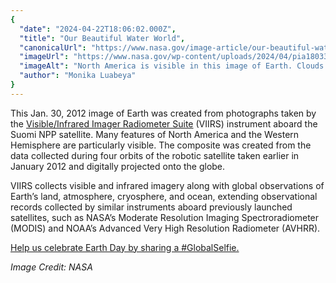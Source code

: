 ```yaml
---
{
  "date": "2024-04-22T18:06:02.000Z",
  "title": "Our Beautiful Water World",
  "canonicalUrl": "https://www.nasa.gov/image-article/our-beautiful-water-world/",
  "imageUrl": "https://www.nasa.gov/wp-content/uploads/2024/04/pia18033-medium.jpg",
  "imageAlt": "North America is visible in this image of Earth. Clouds swirl all over the globe, and much of Earth's water is visible.",
  "author": "Monika Luabeya"
}
---
```


This Jan. 30, 2012 image of Earth was created from photographs taken by the [Visible/Infrared Imager Radiometer Suite](https://www.earthdata.nasa.gov/sensors/viirs) (VIIRS) instrument aboard the Suomi NPP satellite. Many features of North America and the Western Hemisphere are particularly visible. The composite was created from the data collected during four orbits of the robotic satellite taken earlier in January 2012 and digitally projected onto the globe.

VIIRS collects visible and infrared imagery along with global observations of Earth’s land, atmosphere, cryosphere, and ocean, extending observational records collected by similar instruments aboard previously launched satellites, such as NASA’s Moderate Resolution Imaging Spectroradiometer (MODIS) and NOAA’s Advanced Very High Resolution Radiometer (AVHRR).

[Help us celebrate Earth Day by sharing a #GlobalSelfie.](https://www.nasa.gov/general/join-nasa-in-celebrating-earth-day-2024-by-sharing-a-globalselfie/)

_Image Credit: NASA_

